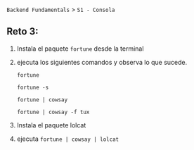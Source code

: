  

`Backend Fundamentals` > `S1 - Consola`
	
## Reto 3:

1. Instala el paquete `fortune` desde la terminal
2. ejecuta los siguientes comandos y observa lo que sucede.

    `fortune`

    `fortune -s`

    `fortune | cowsay`

    `fortune | cowsay -f tux`

3. Instala el paquete lolcat
4. ejecuta `fortune | cowsay | lolcat`